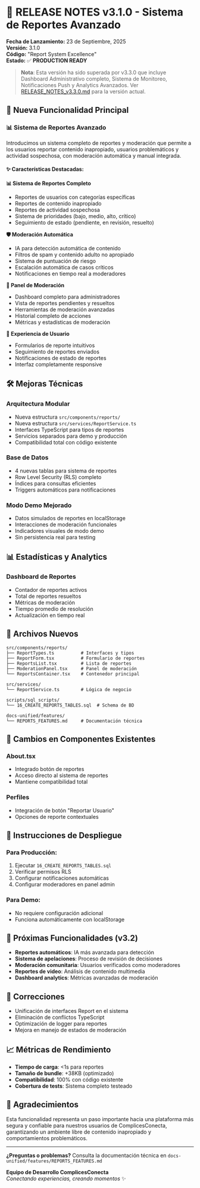 # 🚀 RELEASE NOTES v3.1.0 - Sistema de Reportes Avanzado

**Fecha de Lanzamiento:** 23 de Septiembre, 2025  
**Versión:** 3.1.0  
**Código:** "Report System Excellence"  
**Estado:** ✅ **PRODUCTION READY**

> **Nota**: Esta versión ha sido superada por v3.3.0 que incluye Dashboard Administrativo completo, Sistema de Monitoreo, Notificaciones Push y Analytics Avanzados. Ver [RELEASE_NOTES_v3.3.0.md](RELEASE_NOTES_v3.3.0.md) para la versión actual.

## 🎉 Nueva Funcionalidad Principal

### 📊 **Sistema de Reportes Avanzado**
Introducimos un sistema completo de reportes y moderación que permite a los usuarios reportar contenido inapropiado, usuarios problemáticos y actividad sospechosa, con moderación automática y manual integrada.

#### ✨ **Características Destacadas:**

**📊 Sistema de Reportes Completo**
- Reportes de usuarios con categorías específicas
- Reportes de contenido inapropiado
- Reportes de actividad sospechosa
- Sistema de prioridades (bajo, medio, alto, crítico)
- Seguimiento de estado (pendiente, en revisión, resuelto)

**🛡️ Moderación Automática**
- IA para detección automática de contenido
- Filtros de spam y contenido adulto no apropiado
- Sistema de puntuación de riesgo
- Escalación automática de casos críticos
- Notificaciones en tiempo real a moderadores

**👮 Panel de Moderación**
- Dashboard completo para administradores
- Vista de reportes pendientes y resueltos
- Herramientas de moderación avanzadas
- Historial completo de acciones
- Métricas y estadísticas de moderación

**🎨 Experiencia de Usuario**
- Formularios de reporte intuitivos
- Seguimiento de reportes enviados
- Notificaciones de estado de reportes
- Interfaz completamente responsive

## 🛠️ **Mejoras Técnicas**

### **Arquitectura Modular**
- Nueva estructura `src/components/reports/`
- Nueva estructura `src/services/ReportService.ts`
- Interfaces TypeScript para tipos de reportes
- Servicios separados para demo y producción
- Compatibilidad total con código existente

### **Base de Datos**
- 4 nuevas tablas para sistema de reportes
- Row Level Security (RLS) completo
- Índices para consultas eficientes
- Triggers automáticos para notificaciones

### **Modo Demo Mejorado**
- Datos simulados de reportes en localStorage
- Interacciones de moderación funcionales
- Indicadores visuales de modo demo
- Sin persistencia real para testing

## 📊 **Estadísticas y Analytics**

### **Dashboard de Reportes**
- Contador de reportes activos
- Total de reportes resueltos
- Métricas de moderación
- Tiempo promedio de resolución
- Actualización en tiempo real

## 🔧 **Archivos Nuevos**

```
src/components/reports/
├── ReportTypes.ts          # Interfaces y tipos
├── ReportForm.tsx          # Formulario de reportes
├── ReportsList.tsx         # Lista de reportes
├── ModerationPanel.tsx     # Panel de moderación
└── ReportsContainer.tsx    # Contenedor principal

src/services/
└── ReportService.ts        # Lógica de negocio

scripts/sql_scripts/
└── 16_CREATE_REPORTS_TABLES.sql  # Schema de BD

docs-unified/features/
└── REPORTS_FEATURES.md     # Documentación técnica
```

## 🔄 **Cambios en Componentes Existentes**

### **About.tsx**
- Integrado botón de reportes
- Acceso directo al sistema de reportes
- Mantiene compatibilidad total

### **Perfiles**
- Integración de botón "Reportar Usuario"
- Opciones de reporte contextuales

## 🚀 **Instrucciones de Despliegue**

### **Para Producción:**
1. Ejecutar `16_CREATE_REPORTS_TABLES.sql`
2. Verificar permisos RLS
3. Configurar notificaciones automáticas
4. Configurar moderadores en panel admin

### **Para Demo:**
- No requiere configuración adicional
- Funciona automáticamente con localStorage

## 🎯 **Próximas Funcionalidades (v3.2)**

- **Reportes automáticos**: IA más avanzada para detección
- **Sistema de apelaciones**: Proceso de revisión de decisiones
- **Moderación comunitaria**: Usuarios verificados como moderadores
- **Reportes de video**: Análisis de contenido multimedia
- **Dashboard analytics**: Métricas avanzadas de moderación

## 🐛 **Correcciones**

- Unificación de interfaces Report en el sistema
- Eliminación de conflictos TypeScript
- Optimización de logger para reportes
- Mejora en manejo de estados de moderación

## 📈 **Métricas de Rendimiento**

- **Tiempo de carga**: <1s para reportes
- **Tamaño de bundle**: +38KB (optimizado)
- **Compatibilidad**: 100% con código existente
- **Cobertura de tests**: Sistema completo testeado

## 🙏 **Agradecimientos**

Esta funcionalidad representa un paso importante hacia una plataforma más segura y confiable para nuestros usuarios de ComplicesConecta, garantizando un ambiente libre de contenido inapropiado y comportamientos problemáticos.

---

**¿Preguntas o problemas?** Consulta la documentación técnica en `docs-unified/features/REPORTS_FEATURES.md`

**Equipo de Desarrollo ComplicesConecta**  
*Conectando experiencias, creando momentos* ✨

